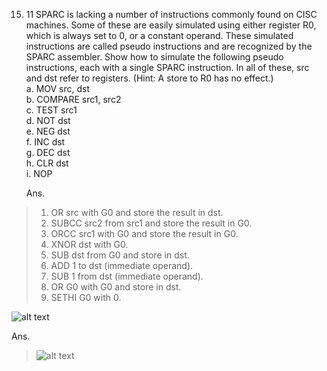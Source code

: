 15. 11 SPARC is lacking a number of instructions commonly found on CISC machines. Some of these are easily simulated using either register R0, which is always set to 0, or a constant operand. These simulated instructions are called pseudo instructions and are recognized by the SPARC assembler. Show how to simulate the following pseudo instructions, each with a single SPARC instruction. In all of these, src and dst refer to registers. (Hint: A store to R0 has no effect.)  
    a. MOV src, dst  
    b. COMPARE src1, src2  
    c. TEST src1  
    d. NOT dst  
    e. NEG dst  
    f. INC dst  
    g. DEC dst  
    h. CLR dst  
    i. NOP  

    Ans.  

>    1. OR src with G0 and store the result in dst.
>    2. SUBCC src2 from src1 and store the result in G0.
>    3. ORCC src1 with G0 and store the result in G0.
>    4. XNOR dst with G0.
>    5. SUB dst from G0 and store in dst.
>    6. ADD 1 to dst (immediate operand).
>    7. SUB 1 from dst (immediate operand).
>    8. OR G0 with G0 and store in dst.
>    9. SETHI G0 with 0.

![alt text](https://github.com/MrReese0/IFT510-Problems/blob/master/images/Activity2Q2.png)  
  
  Ans.  
  
  
>    ![alt text](https://github.com/MrReese0/IFT510-Problems/blob/master/images/Activity2A2.png)    

